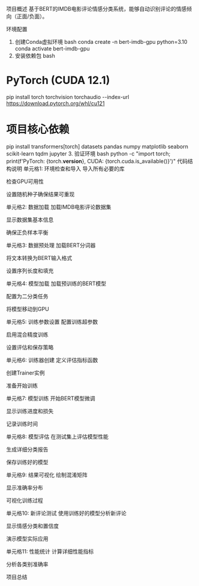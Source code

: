 项目概述
基于BERT的IMDB电影评论情感分类系统，能够自动识别评论的情感倾向（正面/负面）。

环境配置
1. 创建Conda虚拟环境
bash
conda create -n bert-imdb-gpu python=3.10
conda activate bert-imdb-gpu
2. 安装依赖包
bash
# PyTorch (CUDA 12.1)
pip install torch torchvision torchaudio --index-url https://download.pytorch.org/whl/cu121

# 项目核心依赖
pip install transformers[torch] datasets pandas numpy matplotlib seaborn scikit-learn tqdm jupyter
3. 验证环境
bash
python -c "import torch; print(f'PyTorch: {torch.__version__}, CUDA: {torch.cuda.is_available()}')"
代码结构说明
单元格1: 环境检查和导入
导入所有必要的库

检查GPU可用性

设置随机种子确保结果可重现

单元格2: 数据加载
加载IMDB电影评论数据集

显示数据集基本信息

确保正负样本平衡

单元格3: 数据预处理
加载BERT分词器

将文本转换为BERT输入格式

设置序列长度和填充

单元格4: 模型加载
加载预训练的BERT模型

配置为二分类任务

将模型移动到GPU

单元格5: 训练参数设置
配置训练超参数

启用混合精度训练

设置评估和保存策略

单元格6: 训练器创建
定义评估指标函数

创建Trainer实例

准备开始训练

单元格7: 模型训练
开始BERT模型微调

显示训练进度和损失

记录训练时间

单元格8: 模型评估
在测试集上评估模型性能

生成详细分类报告

保存训练好的模型

单元格9: 结果可视化
绘制混淆矩阵

显示准确率分布

可视化训练过程

单元格10: 新评论测试
使用训练好的模型分析新评论

显示情感分类和置信度

演示模型实际应用

单元格11: 性能统计
计算详细性能指标

分析各类别准确率

项目总结
